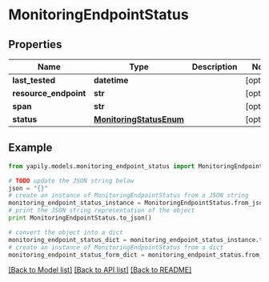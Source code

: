 # MonitoringEndpointStatus


## Properties
Name | Type | Description | Notes
------------ | ------------- | ------------- | -------------
**last_tested** | **datetime** |  | [optional] 
**resource_endpoint** | **str** |  | [optional] 
**span** | **str** |  | [optional] 
**status** | [**MonitoringStatusEnum**](MonitoringStatusEnum.md) |  | [optional] 

## Example

```python
from yapily.models.monitoring_endpoint_status import MonitoringEndpointStatus

# TODO update the JSON string below
json = "{}"
# create an instance of MonitoringEndpointStatus from a JSON string
monitoring_endpoint_status_instance = MonitoringEndpointStatus.from_json(json)
# print the JSON string representation of the object
print MonitoringEndpointStatus.to_json()

# convert the object into a dict
monitoring_endpoint_status_dict = monitoring_endpoint_status_instance.to_dict()
# create an instance of MonitoringEndpointStatus from a dict
monitoring_endpoint_status_form_dict = monitoring_endpoint_status.from_dict(monitoring_endpoint_status_dict)
```
[[Back to Model list]](../README.md#documentation-for-models) [[Back to API list]](../README.md#documentation-for-api-endpoints) [[Back to README]](../README.md)


